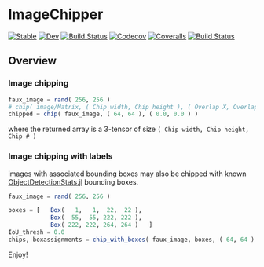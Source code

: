 # ImageChipper

[![Stable](https://img.shields.io/badge/docs-stable-blue.svg)](https://caseykneale.github.io/ImageChipper.jl/stable)
[![Dev](https://img.shields.io/badge/docs-dev-blue.svg)](https://caseykneale.github.io/ImageChipper.jl/dev)
[![Build Status](https://travis-ci.com/caseykneale/ImageChipper.jl.svg?branch=master)](https://travis-ci.com/caseykneale/ImageChipper.jl)
[![Codecov](https://codecov.io/gh/caseykneale/ImageChipper.jl/branch/master/graph/badge.svg)](https://codecov.io/gh/caseykneale/ImageChipper.jl)
[![Coveralls](https://coveralls.io/repos/github/caseykneale/ImageChipper.jl/badge.svg?branch=master)](https://coveralls.io/github/caseykneale/ImageChipper.jl?branch=master)
[![Build Status](https://api.cirrus-ci.com/github/caseykneale/ImageChipper.jl.svg)](https://cirrus-ci.com/github/caseykneale/ImageChipper.jl)

## Overview

### Image chipping
```Julia
faux_image = rand( 256, 256 )
# chip( image/Matrix, ( Chip width, Chip height ), ( Overlap X, Overlap Y ) )
chipped = chip( faux_image, ( 64, 64 ), ( 0.0, 0.0 ) )
```
where the returned array is a 3-tensor of size `( Chip width, Chip height, Chip # )`

### Image chipping with labels
images with associated bounding boxes may also be chipped with known [ObjectDetectionStats.jl](https://github.com/caseykneale/ObjectDetectionStats.jl) bounding boxes.

```Julia
faux_image = rand( 256, 256 )

boxes = [   Box(   1,   1,  22,  22 ),
            Box(  55,  55, 222, 222 ),
            Box( 222, 222, 264, 264 )   ]
IoU_thresh = 0.0
chips, boxassignments = chip_with_boxes( faux_image, boxes, ( 64, 64 ) ( 0.0, 0.0 ), IoU_thresh )
```

Enjoy!
